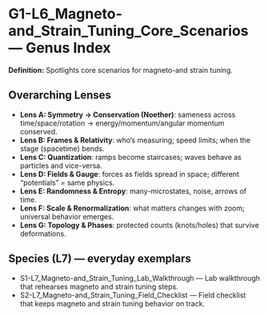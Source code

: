 # G1-L6_Magneto-and_Strain_Tuning_Core_Scenarios — Genus Index
**Definition:** Spotlights core scenarios for magneto-and strain tuning.

## Overarching Lenses

- **Lens A: Symmetry -> Conservation (Noether)**: sameness across time/space/rotation → energy/momentum/angular momentum conserved.
- **Lens B: Frames & Relativity**: who’s measuring; speed limits; when the stage (spacetime) bends.
- **Lens C: Quantization**: ramps become staircases; waves behave as particles and vice-versa.
- **Lens D: Fields & Gauge**: forces as fields spread in space; different “potentials” = same physics.
- **Lens E: Randomness & Entropy**: many-microstates, noise, arrows of time.
- **Lens F: Scale & Renormalization**: what matters changes with zoom; universal behavior emerges.
- **Lens G: Topology & Phases**: protected counts (knots/holes) that survive deformations.

## Species (L7) — everyday exemplars

- S1-L7_Magneto-and_Strain_Tuning_Lab_Walkthrough — Lab walkthrough that rehearses magneto and strain tuning steps.
- S2-L7_Magneto-and_Strain_Tuning_Field_Checklist — Field checklist that keeps magneto and strain tuning behavior on track.

